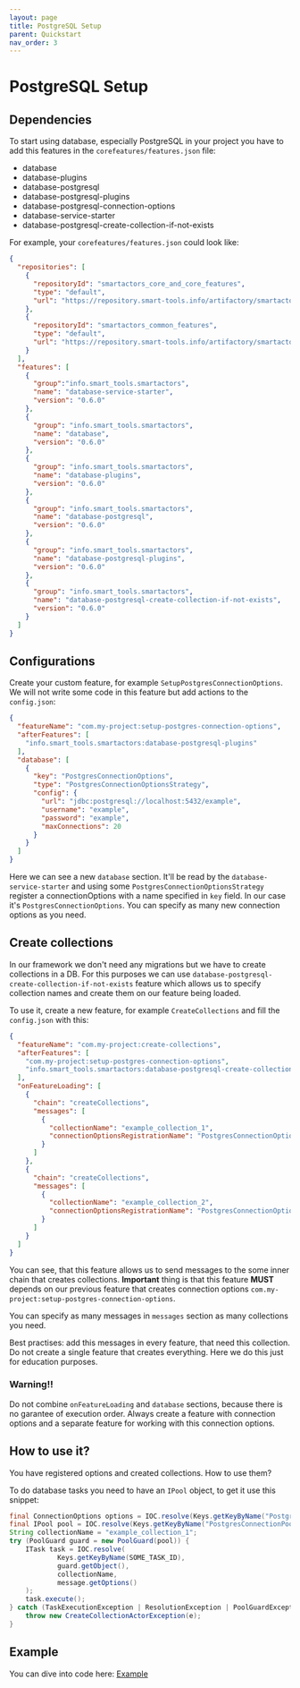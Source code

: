 ```yaml
---
layout: page
title: PostgreSQL Setup
parent: Quickstart
nav_order: 3
---
```


# PostgreSQL Setup

## Dependencies

To start using database, especially PostgreSQL in your project you have to add this features in the `corefeatures/features.json` file:

- database
- database-plugins
- database-postgresql
- database-postgresql-plugins
- database-postgresql-connection-options
- database-service-starter
- database-postgresql-create-collection-if-not-exists

For example, your `corefeatures/features.json` could look like:

```json
{
  "repositories": [
    {
      "repositoryId": "smartactors_core_and_core_features",
      "type": "default",
      "url": "https://repository.smart-tools.info/artifactory/smartactors_core_and_core_features/"
    },
    {
      "repositoryId": "smartactors_common_features",
      "type": "default",
      "url": "https://repository.smart-tools.info/artifactory/smartactors_common_features/"
    }
  ],
  "features": [
    {
      "group":"info.smart_tools.smartactors",
      "name": "database-service-starter",
      "version": "0.6.0"
    },
    {
      "group": "info.smart_tools.smartactors",
      "name": "database",
      "version": "0.6.0"
    },
    {
      "group": "info.smart_tools.smartactors",
      "name": "database-plugins",
      "version": "0.6.0"
    },
    {
      "group": "info.smart_tools.smartactors",
      "name": "database-postgresql",
      "version": "0.6.0"
    },
    {
      "group": "info.smart_tools.smartactors",
      "name": "database-postgresql-plugins",
      "version": "0.6.0"
    },
    {
      "group": "info.smart_tools.smartactors",
      "name": "database-postgresql-create-collection-if-not-exists",
      "version": "0.6.0"
    }
  ]
}
```

## Configurations

Create your custom feature, for example `SetupPostgresConnectionOptions`. We will not write some code in this feature but add actions to the `config.json`:

```json
{
  "featureName": "com.my-project:setup-postgres-connection-options",
  "afterFeatures": [
    "info.smart_tools.smartactors:database-postgresql-plugins"
  ],
  "database": [
    {
      "key": "PostgresConnectionOptions",
      "type": "PostgresConnectionOptionsStrategy",
      "config": {
        "url": "jdbc:postgresql://localhost:5432/example",
        "username": "example",
        "password": "example",
        "maxConnections": 20
      }
    }
  ]
}
```

Here we can see a new `database` section. It'll be read by the `database-service-starter` and using some `PostgresConnectionOptionsStrategy` register a connectionOptions with a name specified in `key` field. In our case it's `PostgresConnectionOptions`. You can specify as many new connection options as you need.

## Create collections

In our framework we don't need any migrations but we have to create collections in a DB. For this purposes we can use `database-postgresql-create-collection-if-not-exists` feature which allows us to specify collection names and create them on our feature being loaded.

To use it, create a new feature, for example `CreateCollections` and fill the `config.json` with this:

```json
{
  "featureName": "com.my-project:create-collections",
  "afterFeatures": [
    "com.my-project:setup-postgres-connection-options",
    "info.smart_tools.smartactors:database-postgresql-create-collection-if-not-exists"
  ],
  "onFeatureLoading": [
    {
      "chain": "createCollections",
      "messages": [
        {
          "collectionName": "example_collection_1",
          "connectionOptionsRegistrationName": "PostgresConnectionOptions"
        }
      ]
    },
    {
      "chain": "createCollections",
      "messages": [
        {
          "collectionName": "example_collection_2",
          "connectionOptionsRegistrationName": "PostgresConnectionOptions"
        }
      ]
    }
  ]
}
```

You can see, that this feature allows us to send messages to the some inner chain that creates collections. **Important** thing is that this feature **MUST** depends on our previous feature that creates connection options `com.my-project:setup-postgres-connection-options`.

You can specify as many messages in `messages` section as many collections you need.

Best practises: add this messages in every feature, that need this collection. Do not create a single feature that creates everything. Here we do this just for education purposes.

### Warning!!

Do not combine `onFeatureLoading` and `database` sections, because there is no garantee of execution order. Always create a feature with connection options and a separate feature for working with this connection options.

## How to use it?

You have registered options and created collections. How to use them?

To do database tasks you need to have an `IPool` object, to get it use this snippet:

```java
final ConnectionOptions options = IOC.resolve(Keys.getKeyByName("PostgresConnectionOptions")); // you can get this key from message for example!!
final IPool pool = IOC.resolve(Keys.getKeyByName("PostgresConnectionPool"), options);
String collectionName = "example_collection_1";
try (PoolGuard guard = new PoolGuard(pool)) {
    ITask task = IOC.resolve(
            Keys.getKeyByName(SOME_TASK_ID),
            guard.getObject(),
            collectionName,
            message.getOptions()
    );
    task.execute();
} catch (TaskExecutionException | ResolutionException | PoolGuardException e) {
    throw new CreateCollectionActorException(e);
}
```

## Example

You can dive into code here: [Example](https://github.com/SmartTools/tutorials/tree/master/src/postgresql_setup)

